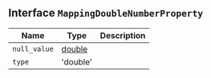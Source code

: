 ## Interface `MappingDoubleNumberProperty`

| Name | Type | Description |
| - | - | - |
| `null_value` | [double](./double.md) | &nbsp; |
| `type` | 'double' | &nbsp; |
